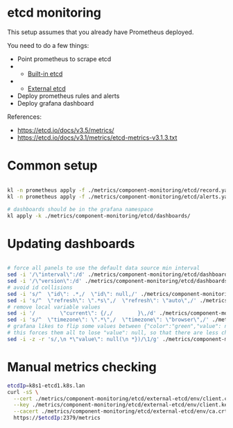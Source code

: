 
# etcd monitoring

This setup assumes that you already have Prometheus deployed.

You need to do a few things:

- Point prometheus to scrape etcd
- - [Built-in etcd](./built-in-etcd/readme.md)
- - [External etcd](./external-etcd/readme.md)
- Deploy prometheus rules and alerts
- Deploy grafana dashboard

References:
- https://etcd.io/docs/v3.5/metrics/
- https://etcd.io/docs/v3.1/metrics/etcd-metrics-v3.1.3.txt

# Common setup

```bash

kl -n prometheus apply -f ./metrics/component-monitoring/etcd/record.yaml
kl -n prometheus apply -f ./metrics/component-monitoring/etcd/alerts.yaml

# dashboards should be in the grafana namespace
kl apply -k ./metrics/component-monitoring/etcd/dashboards/

```

# Updating dashboards

```bash

# force all panels to use the default data source min interval
sed -i '/\"interval\":/d' ./metrics/component-monitoring/etcd/dashboards/*.json
sed -i '/\"version\":/d' ./metrics/component-monitoring/etcd/dashboards/*.json
# avoid id collisions
sed -i 's/^  \"id\": .*,/  \"id\": null,/' ./metrics/component-monitoring/etcd/dashboards/*.json
sed -i 's/^  \"refresh\": \".*s\",/  \"refresh\": \"auto\",/' ./metrics/component-monitoring/etcd/dashboards/*.json
# remove local variable values
sed -i '/        \"current\": {/,/        }\,/d' ./metrics/component-monitoring/etcd/dashboards/*.json
sed -i 's/^  \"timezone\": \".*\",/  \"timezone\": \"browser\",/' ./metrics/component-monitoring/etcd/dashboards/*.json
# grafana likes to flip some values between {"color":"green","value": null} and {"color":"green"}
# this forces them all to lose "value": null, so that there are less changes in commits
sed -i -z -r 's/,\n *\"value\": null(\n *})/\1/g' ./metrics/component-monitoring/etcd/dashboards/*.json

```

# Manual metrics checking

```bash
etcdIp=k8s1-etcd1.k8s.lan
curl -sS \
  --cert ./metrics/component-monitoring/etcd/external-etcd/env/client.crt \
  --key ./metrics/component-monitoring/etcd/external-etcd/env/client.key \
  --cacert ./metrics/component-monitoring/etcd/external-etcd/env/ca.crt \
  https://$etcdIp:2379/metrics
```
